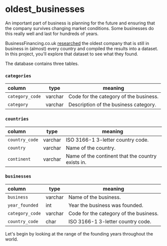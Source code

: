 # oldest_businesses

An important part of business is planning for the future and ensuring that the company survives changing market conditions. Some businesses do this really well and last for hundreds of years.</p>
<p>BusinessFinancing.co.uk <a href="https://businessfinancing.co.uk/the-oldest-company-in-almost-every-country">researched</a> the oldest company that is still in business in (almost) every country and compiled the results into a dataset. In this project, you'll explore that dataset to see what they found.</p>
<p>The database contains three tables.</p>
<h3 id="categories"><code>categories</code></h3>
<table>
<thead>
<tr>
<th style="text-align:left;">column</th>
<th>type</th>
<th>meaning</th>
</tr>
</thead>
<tbody>
<tr>
<td style="text-align:left;"><code>category_code</code></td>
<td>varchar</td>
<td>Code for the category of the business.</td>
</tr>
<tr>
<td style="text-align:left;"><code>category</code></td>
<td>varchar</td>
<td>Description of the business category.</td>
</tr>
</tbody>
</table>
<h3 id="countries"><code>countries</code></h3>
<table>
<thead>
<tr>
<th style="text-align:left;">column</th>
<th>type</th>
<th>meaning</th>
</tr>
</thead>
<tbody>
<tr>
<td style="text-align:left;"><code>country_code</code></td>
<td>varchar</td>
<td>ISO 3166-1 3-letter country code.</td>
</tr>
<tr>
<td style="text-align:left;"><code>country</code></td>
<td>varchar</td>
<td>Name of the country.</td>
</tr>
<tr>
<td style="text-align:left;"><code>continent</code></td>
<td>varchar</td>
<td>Name of the continent that the country exists in.</td>
</tr>
</tbody>
</table>
<h3 id="businesses"><code>businesses</code></h3>
<table>
<thead>
<tr>
<th style="text-align:left;">column</th>
<th>type</th>
<th>meaning</th>
</tr>
</thead>
<tbody>
<tr>
<td style="text-align:left;"><code>business</code></td>
<td>varchar</td>
<td>Name of the business.</td>
</tr>
<tr>
<td style="text-align:left;"><code>year_founded</code></td>
<td>int</td>
<td>Year the business was founded.</td>
</tr>
<tr>
<td style="text-align:left;"><code>category_code</code></td>
<td>varchar</td>
<td>Code for the category of the business.</td>
</tr>
<tr>
<td style="text-align:left;"><code>country_code</code></td>
<td>char</td>
<td>ISO 3166-1 3-letter country code.</td>
</tr>
</tbody>
</table>
<p>Let's begin by looking at the range of the founding years throughout the world.</p>
